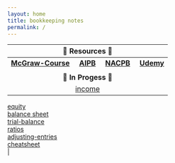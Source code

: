 ```yaml
---
layout: home
title: bookkeeping notes
permalink: /
---
```



| :honeybee: Resources :honeybee: |
|:---------:|
| [**McGraw-Course**](https://connect.mheducation.com/connect/hmStudentCourseList.do) &nbsp; &nbsp; [**AIPB**](https://aipb.org) &nbsp; &nbsp; [**NACPB**](https://www.certifiedpublicbookkeeper.org) &nbsp; &nbsp; [**Udemy**](https://www.udemy.com/)|
||
| :poop: **In Progess** :poop: |     
|[income](2024-01-17-1-income-statement)<br>
[equity](2024-01-17-2-changes-in-equity)<br>
[balance sheet](2024-01-17-3-balance-sheet)<br>
[trial-balance](2024-01-28-5-trial-balance)<br>
[ratios](2024-01-17-4-fin-ratios)<br>
[adjusting-entries](2024-01-25-6-adjusting-entries.md)<br>
[cheatsheet](2024-01-16-order-of-financial-statements)<br>|
